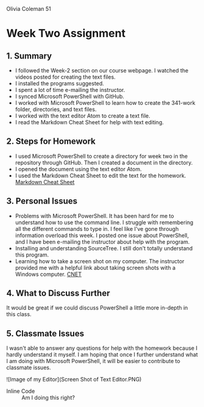 Olivia Coleman 51

# Week Two Assignment

## 1. Summary
* I followed the Week-2 section on our course webpage. I watched the videos posted for creating the text files.
* I installed the programs suggested.
* I spent a lot of time e-mailing the instructor.
* I synced Microsoft PowerShell with GitHub.
* I worked with Microsoft PowerShell to learn how to create the 341-work folder, directories, and text files.
* I worked with the text editor Atom to create a text file.
* I read the Markdown Cheat Sheet for help with text editing.

## 2. Steps for Homework
* I used Microsoft PowerShell to create a directory for week two in the repository through GitHub. Then I created a document in the directory.
* I opened the document using the text editor Atom.
* I used the Markdown Cheat Sheet to edit the text for the homework. [Markdown Cheat Sheet](https://github.com/adam-p/markdown-here/wiki/Markdown-Cheatsheet#links)

## 3. Personal Issues
* Problems with Microsoft PowerShell. It has been hard for me to understand how to use the command line. I struggle with remembering all the different commands to type in. I feel like I've gone through information overload this week. I posted one issue about PowerShell, and I have been e-mailing the instructor about help with the program.
* Installing and understanding SourceTree. I still don't totally understand this program.
* Learning how to take a screen shot on my computer. The instructor provided me with a helpful link about taking screen shots with a Windows computer. [CNET](https://www.cnet.com/how-to/how-to-take-a-screenshot-in-any-version-of-windows/)

## 4. What to Discuss Further
It would be great if we could discuss PowerShell a little more in-depth in this class.

## 5. Classmate Issues
I wasn't able to answer any questions for help with the homework because I hardly understand it myself. I am hoping that once I further understand what I am doing with Microsoft PowerShell, it will be easier to contribute to classmate issues.

![Image of my Editor](Screen Shot of Text Editor.PNG)


<dl>
  <dt>Inline Code</dt>
  <dd>Am I doing this right?</dd>
</dl>
